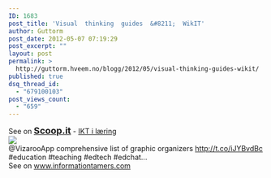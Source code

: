 ```yaml
---
ID: 1683
post_title: 'Visual  thinking  guides  &#8211;  WikIT'
author: Guttorm
post_date: 2012-05-07 07:19:29
post_excerpt: ""
layout: post
permalink: >
  http://guttorm.hveem.no/blogg/2012/05/visual-thinking-guides-wikit/
published: true
dsq_thread_id:
  - "679100103"
post_views_count:
  - "659"
---
```

See on <a style='font-weight: bold; font-size: 18px;' href='http://www.scoop.it/t/ghveem/p/1724139673/visual-thinking-guides-wikit'>Scoop.it</a> - <a href='http://www.scoop.it/t/ghveem'>IKT i læring</a><br /><img src='http://img.scoop.it/_SZfkcUalwnGfkKI4cGbCzl72eJkfbmt4t8yenImKBXEejxNn4ZJNZ2ss5Ku7Cxt'/><br />@VizarooApp comprehensive list of graphic organizers <a href="http://t.co/iJYBvdBc">http://t.co/iJYBvdBc</a> #education #teaching #edtech #edchat...<br />See on <a href='http://www.informationtamers.com/WikIT/index.php?title=Visual_thinking_guides'>www.informationtamers.com</a>